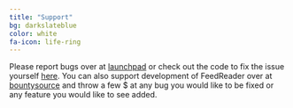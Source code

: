 ```yaml
---
title: "Support"
bg: darkslateblue
color: white
fa-icon: life-ring
---
```


Please report bugs over at [launchpad](https://bugs.launchpad.net/feedreader) or check out the code to fix the issue yourself [here](https://code.launchpad.net/feedreader). You can also support development of FeedReader over at [bountysource](https://www.bountysource.com/teams/feedreader-gtk/issues?tracker_ids=16778038) and throw a few $ at any bug you would like to be fixed or any feature you would like to see added.

